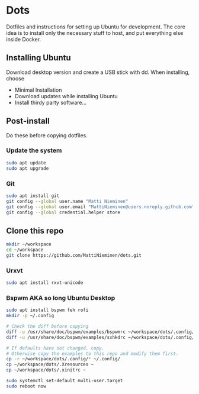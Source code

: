 # Dots

Dotfiles and instructions for setting up Ubuntu for development. The core idea
is to install only the necessary stuff to host, and put everything else inside
Docker.

## Installing Ubuntu

Download desktop version and create a USB stick with dd. When installing,
choose

 * Minimal Installation
 * Download updates while installing Ubuntu
 * Install thirdy party software...
 
## Post-install
 
Do these before copying dotfiles.
 
### Update the system
 
```bash
sudo apt update
sudo apt upgrade
```
 
### Git
 
```bash
sudo apt install git
git config --global user.name "Matti Nieminen"
git config --global user.email "MattiNieminen@users.noreply.github.com"
git config --global credential.helper store
```

## Clone this repo

```bash
mkdir ~/workspace
cd ~/workspace
git clone https://github.com/MattiNieminen/dots.git
```

### Urxvt

```bash
sudo apt install rxvt-unicode
```

### Bspwm AKA so long Ubuntu Desktop

```bash
sudo apt install bspwm feh rofi
mkdir -p ~/.config

# Check the diff before copying
diff -u /usr/share/doc/bspwm/examples/bspwmrc ~/workspace/dots/.config/bspwm/bspwmrc
diff -u /usr/share/doc/bspwm/examples/sxhkdrc ~/workspace/dots/.config/sxhkd/sxhkdrc

# If defaults have not changed, copy.
# Otherwise copy the examples to this repo and modify them first.
cp -r ~/workspace/dots/.config/* ~/.config/
cp ~/workspace/dots/.Xresources ~
cp ~/workspace/dots/.xinitrc ~

sudo systemctl set-default multi-user.target
sudo reboot now
```
